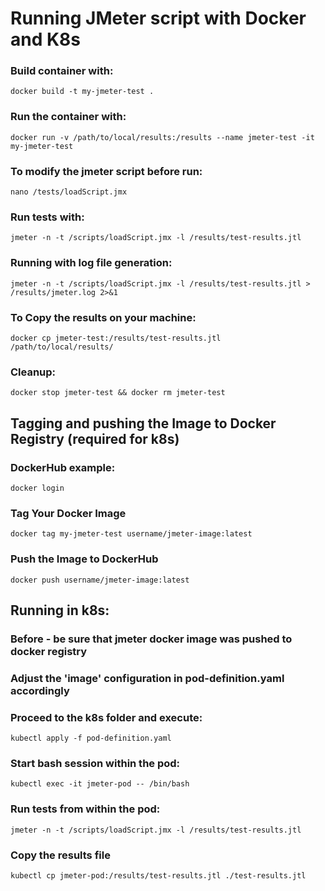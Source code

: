 # Running JMeter script with Docker and K8s

### Build container with:
``` 
docker build -t my-jmeter-test . 
```
### Run the container with:
``` 
docker run -v /path/to/local/results:/results --name jmeter-test -it my-jmeter-test 
```
### To modify the jmeter script before run: 
``` 
nano /tests/loadScript.jmx 
```
### Run tests with:
``` 
jmeter -n -t /scripts/loadScript.jmx -l /results/test-results.jtl 
```
### Running with log file generation:
``` 
jmeter -n -t /scripts/loadScript.jmx -l /results/test-results.jtl > /results/jmeter.log 2>&1 
```

### To Copy the results on your machine:
``` 
docker cp jmeter-test:/results/test-results.jtl /path/to/local/results/
 ```
### Cleanup:
``` 
docker stop jmeter-test && docker rm jmeter-test 
```

## Tagging and pushing the Image to Docker Registry (required for k8s)
### DockerHub example:
``` 
docker login 
```
### Tag Your Docker Image
``` 
docker tag my-jmeter-test username/jmeter-image:latest
```
### Push the Image to DockerHub
``` 
docker push username/jmeter-image:latest
```

## Running in k8s:
### Before - be sure that jmeter docker image was pushed to docker registry
### Adjust the 'image' configuration in pod-definition.yaml accordingly
### Proceed to the k8s folder and execute:
``` 
kubectl apply -f pod-definition.yaml 
```

### Start bash session within the pod:
```
kubectl exec -it jmeter-pod -- /bin/bash
```
### Run tests from within the pod:
```
jmeter -n -t /scripts/loadScript.jmx -l /results/test-results.jtl
```
### Copy the results file 
```
kubectl cp jmeter-pod:/results/test-results.jtl ./test-results.jtl
```